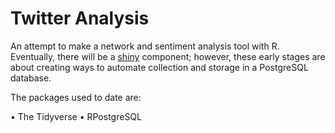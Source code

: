 # Twitter Analysis
An attempt to make a network and sentiment analysis tool with R. Eventually, there will be a [shiny](https://shinyapps.io) component; however, these early stages are about creating ways to automate collection and storage in a PostgreSQL database.

The packages used to date are:

• The Tidyverse
• RPostgreSQL

